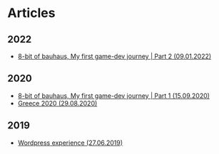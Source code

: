 # Articles

## 2022
- [8-bit of bauhaus, My first game-dev journey | Part 2 (09.01.2022)](./code/03.md)

## 2020

- [8-bit of bauhaus, My first game-dev journey | Part 1 (15.09.2020)](./code/02.md)
- [Greece 2020 (29.08.2020)](./travel/01.md)

## 2019

- [Wordpress experience (27.06.2019)](./code/01.md)
